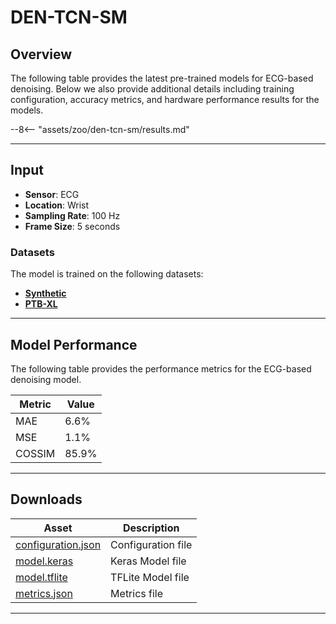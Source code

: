# DEN-TCN-SM

## <span class="sk-h2-span">Overview</span>

The following table provides the latest pre-trained models for ECG-based denoising. Below we also provide additional details including training configuration, accuracy metrics, and hardware performance results for the models.


--8<-- "assets/zoo/den-tcn-sm/results.md"

---

## <span class="sk-h2-span">Input</span>

- **Sensor**: ECG
- **Location**: Wrist
- **Sampling Rate**: 100 Hz
- **Frame Size**: 5 seconds

### <span class="sk-h2-span">Datasets</span>

The model is trained on the following datasets:

- **[Synthetic](../datasets/synthetic.md)**
- **[PTB-XL](../datasets/ptbxl.md)**

---

## <span class="sk-h2-span">Model Performance</span>

The following table provides the performance metrics for the ECG-based denoising model.

| Metric       | Value |
| ------------ | ----- |
| MAE          | 6.6%  |
| MSE          | 1.1%  |
| COSSIM       | 85.9% |

---

## <span class="sk-h2-span">Downloads</span>


| Asset                                                                | Description                   |
| -------------------------------------------------------------------- | ----------------------------- |
| [configuration.json](https://ambiqai-model-zoo.s3.us-west-2.amazonaws.com/heartkit/denoise/den-tcn-sm/latest/configuration.json)   | Configuration file            |
| [model.keras](https://ambiqai-model-zoo.s3.us-west-2.amazonaws.com/heartkit/denoise/den-tcn-sm/latest/model.keras)            | Keras Model file              |
| [model.tflite](https://ambiqai-model-zoo.s3.us-west-2.amazonaws.com/heartkit/denoise/den-tcn-sm/latest/model.tflite)       | TFLite Model file             |
| [metrics.json](https://ambiqai-model-zoo.s3.us-west-2.amazonaws.com/heartkit/denoise/den-tcn-sm/latest/metrics.json)       | Metrics file                  |

---
